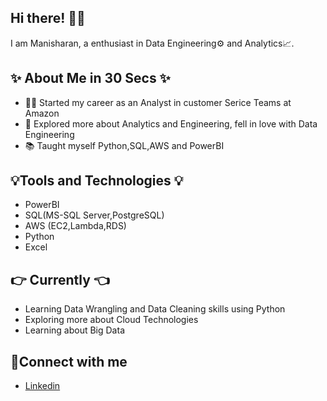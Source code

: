 ## Hi there! 🙋‍♂️

I am Manisharan, a enthusiast in Data Engineering⚙️ and Analytics📈.

## ✨ About Me in 30 Secs ✨
- 👨‍💻 Started my career as an Analyst in customer Serice Teams at Amazon
- 🌸 Explored more about Analytics and Engineering, fell in love with Data Engineering
- 📚 Taught myself Python,SQL,AWS and PowerBI

## 💡Tools and Technologies 💡
- PowerBI
- SQL(MS-SQL Server,PostgreSQL)
- AWS (EC2,Lambda,RDS)
- Python
- Excel

## 👉 Currently 👈
-  Learning Data Wrangling and Data Cleaning skills using Python
-  Exploring more about Cloud Technologies
-  Learning about Big Data

## 📱Connect with me 
- [Linkedin](https://www.linkedin.com/in/manisharan-thota/)



<!---
manisharanthota/manisharanthota is a ✨ special ✨ repository because its `README.md` (this file) appears on your GitHub profile.
You can click the Preview link to take a look at your changes.
--->
